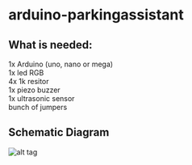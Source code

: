 # arduino-parkingassistant

## What is needed:

 1x Arduino (uno, nano or mega)  
 1x led RGB  
 4x 1k resitor  
 1x piezo buzzer  
 1x ultrasonic sensor  
 bunch of jumpers  

## Schematic Diagram

![alt tag](https://i.imgur.com/DmKjECc.png "Schematic Diagram")
